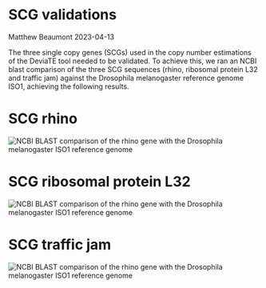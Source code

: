 SCG validations
================
Matthew Beaumont
2023-04-13

The three single copy genes (SCGs) used in the copy number estimations
of the DeviaTE tool needed to be validated. To achieve this, we ran an
NCBI blast comparison of the three SCG sequences (rhino, ribosomal
protein L32 and traffic jam) against the Drosophila melanogaster
reference genome ISO1, achieving the following results.

# SCG rhino

![NCBI BLAST comparison of the rhino gene with the Drosophila
melanogaster ISO1 reference
genome](/Volumes/Data/Projects/DmelR2_P-ele/git/Dmel_Pelement_Invasion/dna/validations/SCG_validation_rhi.png)

# SCG ribosomal protein L32

![NCBI BLAST comparison of the rhino gene with the Drosophila
melanogaster ISO1 reference
genome](/Volumes/Data/Projects/DmelR2_P-ele/git/Dmel_Pelement_Invasion/dna/validations/SCG_validation_rpl32.png)

# SCG traffic jam

![NCBI BLAST comparison of the rhino gene with the Drosophila
melanogaster ISO1 reference
genome](/Volumes/Data/Projects/DmelR2_P-ele/git/Dmel_Pelement_Invasion/dna/validations/SCG_validation_tj.png)
